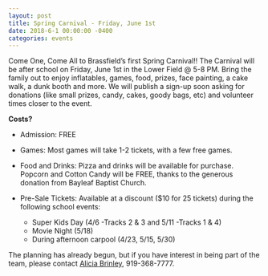```yaml
---
layout: post
title: Spring Carnival - Friday, June 1st
date: 2018-6-1 00:00:00 -0400
categories: events
---
```

Come One, Come All to Brassfield’s first Spring Carnival!!  The Carnival will be after school on Friday, June 1st  in the Lower Field @ 5-8 PM. Bring the family out to enjoy inflatables, games, food, prizes, face painting, a cake walk, a dunk booth and more.   We will publish a sign-up soon asking for donations (like small prizes, candy, cakes, goody bags, etc) and volunteer times closer to the event. 

__Costs?__

* Admission: FREE

* Games: Most games will take 1-2 tickets, with a few free games.

* Food and Drinks: Pizza and drinks will be available for purchase. Popcorn and Cotton Candy will be FREE, thanks to the generous donation from Bayleaf Baptist Church.

* Pre-Sale Tickets: Available at a discount ($10 for 25 tickets) during the following school events:

  * Super Kids Day (4/6 -Tracks 2 & 3 and 5/11 -Tracks 1 & 4)
  * Movie Night (5/18)
  * During afternoon carpool (4/23, 5/15, 5/30)

The planning has already begun, but if you have interest in being part of the team, please contact [Alicia Brinley](mailto:aliciabrinley217@gmail.com), 919-368-7777.

